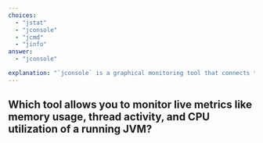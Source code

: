 ```yaml
---
choices:
  - "jstat"
  - "jconsole"
  - "jcmd"
  - "jinfo"
answer:
  - "jconsole"

explanation: "`jconsole` is a graphical monitoring tool that connects to running JVMs and displays performance and memory statistics in real time."
---
```


## Which tool allows you to monitor live metrics like memory usage, thread activity, and CPU utilization of a running JVM?

